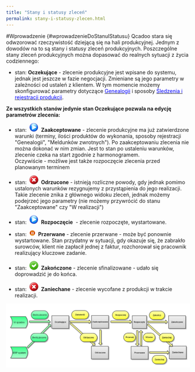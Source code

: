 ```yaml
---
title: "Stany i statusy zleceń"
permalink: stany-i-statusy-zlecen.html 
---
```

#Wprowadzenie {#wprowadzenieDoStanuIStatusu}
Qcadoo stara się odwzorować rzeczywistość dziejącą się na hali produkcyjnej. Jednym z dowodów na to są stany i statusy zleceń produkcyjnych. Poszczególne stany zleceń produkcyjnych można dopasować do realnych sytuacji z życia codziennego:

  

- stan: **Oczekujące** - zlecenie produkcyjne jest wpisane do systemu, jednak jest jeszcze w fazie negocjacji. Zmieniane są jego parametry w zależności od ustaleń z klientem. W tym momencie możemy skonfigurować parametry dotyczące [<font color="#0000ff">Genealogii</font>](/genealogia)&nbsp;i sposoby [<font color="#0000ff">Śledzenia i rejestracji produkcji</font>](/rejestracja).  
  
  
 **Ze wszystkich stanów jedynie stan Oczekujące pozwala na edycję parametrów zlecenia:**  
  
- stan:&nbsp; ![](/images/startIcon24.png)&nbsp; **Zaakceptowane** - zlecenie produkcyjne ma już zatwierdzone warunki (terminy, ilości produktów do wykonania, sposoby rejestracji "Genealogii", "Meldunków zwrotnych"). Po zaakceptowaniu zlecenia nie można dokonać w nim zmian. Jest to stan po ustaleniu warunków, zlecenie czeka na start zgodnie z harmonogramem.  
 Oczywiście - możliwe jest także rozpoczęcie zlecenia przed planowanym terminem
- stan:&nbsp; ![](/images/deleteIcon24.png)&nbsp; **Odrzucone** - istnieją rozliczne powody, gdy jednak pomimo ustalonych warunków rezygnujemy z przystąpienia do jego realizacji. Takie zlecenie znika z głównego widoku zleceń, jednak możemy podejrzeć jego parametry (nie możemy przywrócić do stanu "Zaakceptowane" czy "W realizacji")
- stan:&nbsp; ![](/images/startIcon24.png)&nbsp; **Rozpoczęcie** &nbsp;- zlecenie rozpoczęte, wystartowane.
- stan:&nbsp; ![](/images/pauseIcon16.png)&nbsp; **Przerwane** - zlecenie przerwane - może być ponownie wystartowane. Stan przydatny w sytuacji, gdy okazuje się, że zabrakło surowców, klient nie zapłacił jednej z faktur, rozchorował się pracownik realizujący kluczowe zadanie.
- stan:&nbsp; ![](/images/acceptIcon24.png)&nbsp; **Zakończone** - zlecenie sfinalizowane - udało się doprowadzić je do końca.

- stan:&nbsp; ![](/images/deleteIcon24.png)&nbsp; **Zaniechane** - zlecenie wycofane z produkcji w trakcie realizacji.

[![](/images/Status%20flow.png)](/images/Status%20flow.png)
  

